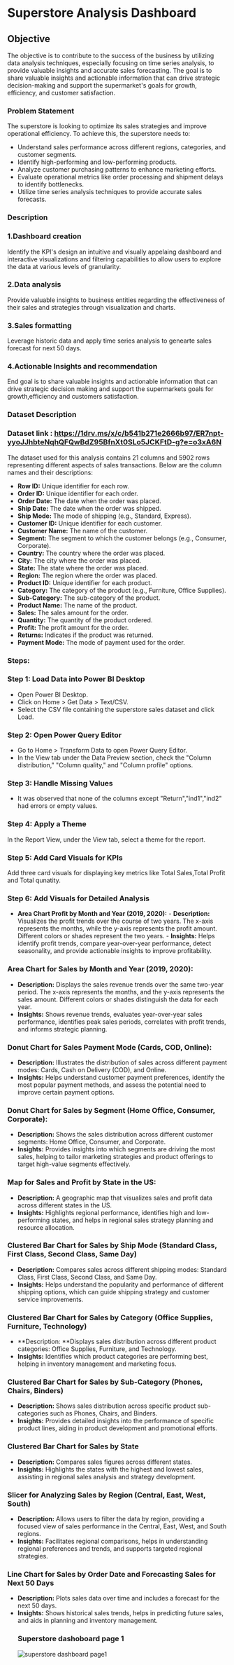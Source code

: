 
# Superstore Analysis Dashboard

## Objective

The objective is to contribute to the success of the business by utilizing data analysis techniques, especially focusing on time series analysis, to provide valuable insights and accurate sales forecasting. The goal is to share valuable insights and actionable information that can drive strategic decision-making and support the supermarket's goals for growth, efficiency, and customer satisfaction.


### Problem Statement
The superstore is looking to optimize its sales strategies and improve operational efficiency. To achieve this, the superstore needs to:
- Understand sales performance across different regions, categories, and customer segments.
- Identify high-performing and low-performing products.
- Analyze customer purchasing patterns to enhance marketing efforts.
- Evaluate operational metrics like order processing and shipment delays to identify bottlenecks.
- Utilize time series analysis techniques to provide accurate sales forecasts.

 ### Description
 ### 1.Dashboard creation
 Identify the KPI's design an intuitive and visually appelaing dashboard and interactive visualizations and filtering capabilities to allow users to explore the data at various levels of granularity.
 ### 2.Data analysis
 Provide valuable insights to business entities regarding the effectiveness of their sales and strategies through visualization and charts.
 ### 3.Sales formatting
 Leverage historic data and apply time series analysis to genearte sales forecast for next 50 days.
 ### 4.Actionable Insights and recommendation
 End goal is to share valuable insights and actionable information that can drive strategic decision making and support the supermarkets goals for growth,efficiency and customers satisfaction.
 ### Dataset Description
 ### Dataset link : https://1drv.ms/x/c/b541b271e2666b97/ER7npt-yyoJJhbteNqhQFQwBdZ95BfnXt0SLo5JCKFtD-g?e=o3xA6N
 The dataset used for this analysis contains 21 columns and 5902 rows representing different aspects of sales transactions. Below are the column names and their descriptions:
- **Row ID:** Unique identifier for each row.
- **Order ID:** Unique identifier for each order.
- **Order Date:** The date when the order was placed.
- **Ship Date:** The date when the order was shipped.
- **Ship Mode:** The mode of shipping (e.g., Standard, Express).
- **Customer ID:** Unique identifier for each customer.
- **Customer Name:** The name of the customer.
- **Segment:** The segment to which the customer belongs (e.g., Consumer, Corporate).
- **Country:** The country where the order was placed.
- **City:** The city where the order was placed.
- **State:** The state where the order was placed.
- **Region:** The region where the order was placed.
- **Product ID:** Unique identifier for each product.
- **Category:** The category of the product (e.g., Furniture, Office Supplies).
- **Sub-Category:** The sub-category of the product.
- **Product Name:** The name of the product.
- **Sales:** The sales amount for the order.
- **Quantity:** The quantity of the product ordered.
- **Profit:** The profit amount for the order.
- **Returns:** Indicates if the product was returned.
- **Payment Mode:** The mode of payment used for the order.
### Steps:
### Step 1: Load Data into Power BI Desktop
- Open Power BI Desktop.
- Click on Home > Get Data > Text/CSV.
- Select the CSV file containing the superstore sales dataset and click Load.
### Step 2: Open Power Query Editor
- Go to Home > Transform Data to open Power Query Editor.
- In the View tab under the Data Preview section, check the "Column distribution," "Column quality," and "Column profile" options.
### Step 3: Handle Missing Values
- It was observed that none of the columns except "Return","ind1","ind2" had errors or empty values.
### Step 4: Apply a Theme
In the Report View, under the View tab, select a theme for the report.
### Step 5: Add Card Visuals for KPIs
Add three card visuals for displaying key metrics like Total Sales,Total Profit and Total qunatity.
### Step 6: Add Visuals for Detailed Analysis
- **Area Chart Profit by Month and Year (2019, 2020):**
       - **Description:** Visualizes the profit trends over the course of two years. The x-axis represents the months, while the y-axis represents the profit amount. Different colors or shades represent the two years.
       - **Insights:** Helps identify profit trends, compare year-over-year performance, detect seasonality, and provide actionable insights to improve profitability.
### Area Chart for Sales by Month and Year (2019, 2020):
- **Description:** Displays the sales revenue trends over the same two-year period. The x-axis represents the months, and the y-axis represents the sales amount. Different colors or shades distinguish the data for each year.
- **Insights:** Shows revenue trends, evaluates year-over-year sales performance, identifies peak sales periods, correlates with profit trends, and informs strategic planning.
### Donut Chart for Sales Payment Mode (Cards, COD, Online):
- **Description:** Illustrates the distribution of sales across different payment modes: Cards, Cash on Delivery (COD), and Online.
- **Insights:** Helps understand customer payment preferences, identify the most popular payment methods, and assess the potential need to improve certain payment options.
### Donut Chart for Sales by Segment (Home Office, Consumer, Corporate):
- **Description:** Shows the sales distribution across different customer segments: Home Office, Consumer, and Corporate.
- **Insights:** Provides insights into which segments are driving the most sales, helping to tailor marketing strategies and product offerings to target high-value segments effectively.
### Map for Sales and Profit by State in the US:
- **Description:** A geographic map that visualizes sales and profit data across different states in the US.
- **Insights:** Highlights regional performance, identifies high and low-performing states, and helps in regional sales strategy planning and resource allocation.
### Clustered Bar Chart for Sales by Ship Mode (Standard Class, First Class, Second Class, Same Day)
- **Description:** Compares sales across different shipping modes: Standard Class, First Class, Second Class, and Same Day.
- **Insights:** Helps understand the popularity and performance of different shipping options, which can guide shipping strategy and customer service improvements.
### Clustered Bar Chart for Sales by Category (Office Supplies, Furniture, Technology)
- **Description: **Displays sales distribution across different product categories: Office Supplies, Furniture, and Technology.
- **Insights:** Identifies which product categories are performing best, helping in inventory management and marketing focus.
### Clustered Bar Chart for Sales by Sub-Category (Phones, Chairs, Binders)
- **Description:** Shows sales distribution across specific product sub-categories such as Phones, Chairs, and Binders.
- **Insights:** Provides detailed insights into the performance of specific product lines, aiding in product development and promotional efforts.
### Clustered Bar Chart for Sales by State
- **Description:** Compares sales figures across different states.
- **Insights:** Highlights the states with the highest and lowest sales, assisting in regional sales analysis and strategy development.
### Slicer for Analyzing Sales by Region (Central, East, West, South)
- **Description:** Allows users to filter the data by region, providing a focused view of sales performance in the Central, East, West, and South regions.
- **Insights:** Facilitates regional comparisons, helps in understanding regional preferences and trends, and supports targeted regional strategies.
### Line Chart for Sales by Order Date and Forecasting Sales for Next 50 Days
- **Description:** Plots sales data over time and includes a forecast for the next 50 days.
- **Insights:** Shows historical sales trends, helps in predicting future sales, and aids in planning and inventory management.
  ### Superstore dashoboard page 1
  ![superstore dashboard page1](https://github.com/user-attachments/assets/303c9f0b-5f44-4438-9476-4734eecf92dc)
